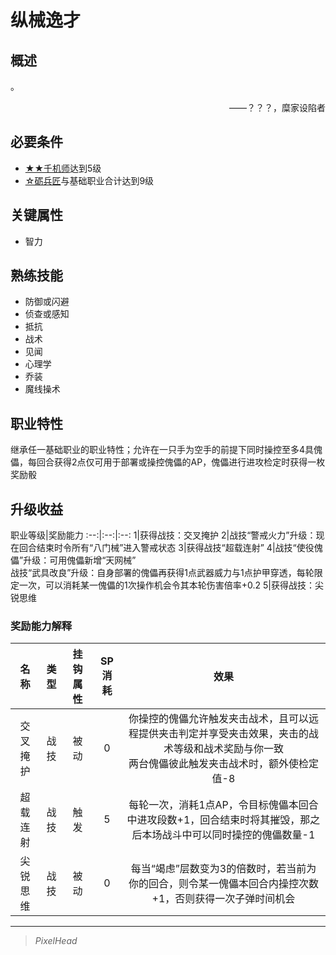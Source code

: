 # 纵械逸才

## 概述

。
<div align="right">——？？？，糜家设陷者</div>

## 必要条件

* <a href="../2B-mechster" target="_blank">★★千机师</a>达到5级
* <a href="../0-maintenance_artisan" target="_blank">☆砺兵匠</a>与基础职业合计达到9级

## 关键属性

* 智力

## 熟练技能

* 防御或闪避
* 侦查或感知
* 抵抗
* 战术
* 见闻
* 心理学
* 乔装
* 魔线操术

## 职业特性

继承任一基础职业的职业特性；允许在一只手为空手的前提下同时操控至多4具傀儡，每回合获得2点仅可用于部署或操控傀儡的AP，傀儡进行进攻检定时获得一枚奖励骰

## 升级收益

职业等级|奖励能力
:--:|:--:|:--:
1|获得战技：交叉掩护
2|战技“警戒火力”升级：现在回合结束时令所有“八门械”进入警戒状态
3|获得战技“超载连射”
4|战技“使役傀儡”升级：可用傀儡新增“天网械”<br>战技“武具改良”升级：自身部署的傀儡再获得1点武器威力与1点护甲穿透，每轮限定一次，可以消耗某一傀儡的1次操作机会令其本轮伤害倍率+0.2
5|获得战技：尖锐思维

### 奖励能力解释

名称|类型|挂钩属性|SP消耗|效果
:--:|:--:|:--:|:--:|:--:
交叉掩护|战技|被动|0|你操控的傀儡允许触发夹击战术，且可以远程提供夹击判定并享受夹击效果，夹击的战术等级和战术奖励与你一致<br>两台傀儡彼此触发夹击战术时，额外使检定值-8
超载连射|战技|触发|5|每轮一次，消耗1点AP，令目标傀儡本回合中进攻段数+1，回合结束时将其摧毁，那之后本场战斗中可以同时操控的傀儡数量-1
尖锐思维|战技|被动|0|每当“竭虑”层数变为3的倍数时，若当前为你的回合，则令某一傀儡本回合内操控次数+1，否则获得一次子弹时间机会

---

> *PixelHead*